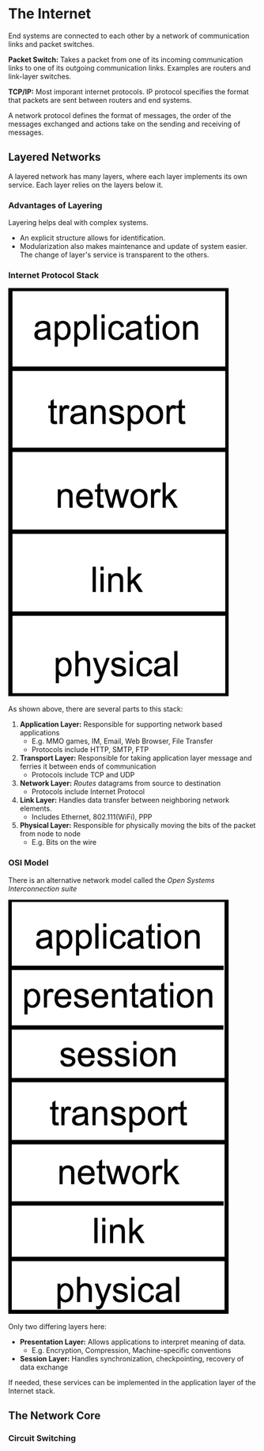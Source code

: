 # The Internet

End systems are connected to each other by a network of communication links and packet switches.

**Packet Switch:** Takes a packet from one of its incoming communication links to one of its outgoing communication links. Examples are routers and link-layer switches.

**TCP/IP:** Most imporant internet protocols. IP protocol specifies the format that packets are sent between routers and end systems.

A network protocol defines the format of messages, the order of the messages exchanged and actions take on the sending and receiving of messages.

## Layered Networks
A layered network has many layers, where each layer implements its own service. Each layer relies on the layers below it.

### Advantages of Layering
Layering helps deal with complex systems.
* An explicit structure allows for identification.
* Modularization also makes maintenance and update of system easier. The change of layer's service is transparent to the others.

### Internet Protocol Stack

![Internet Protocol Stack](images/protocol_stack.png)

As shown above, there are several parts to this stack:
1. **Application Layer:** Responsible for supporting network based applications
    * E.g. MMO games, IM, Email, Web Browser, File Transfer
    * Protocols include HTTP, SMTP, FTP
2. **Transport Layer:** Responsible for taking application layer message and ferries it between ends of communication
    * Protocols include TCP and UDP
3. **Network Layer:** *Routes* datagrams from source to destination
    * Protocols include Internet Protocol
4. **Link Layer:** Handles data transfer between neighboring network elements.
    * Includes Ethernet, 802.111(WiFi), PPP
5. **Physical Layer:** Responsible for physically moving the bits of the packet from node to node
    * E.g. Bits on the wire

### OSI Model
There is an alternative network model called the *Open Systems Interconnection suite*

![OSI Model](images/osi_model.png)

Only two differing layers here:
* **Presentation Layer:** Allows applications to interpret meaning of data.
    * E.g. Encryption, Compression, Machine-specific conventions
* **Session Layer:** Handles synchronization, checkpointing, recovery of data exchange

If needed, these services can be implemented in the application layer of the Internet stack.

## The Network Core

### Circuit Switching

